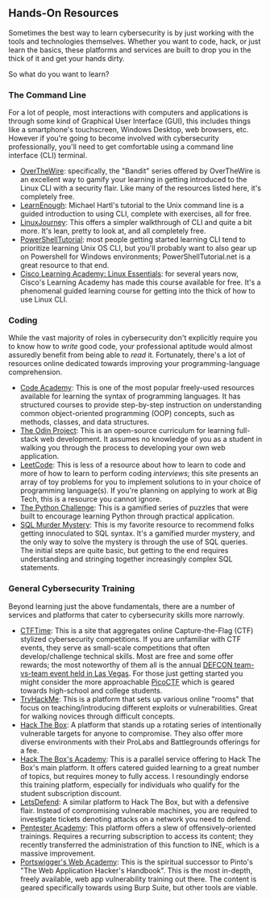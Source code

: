 ## Hands-On Resources

Sometimes the best way to learn cybersecurity is by just working with the tools and technologies themselves. Whether you want to code, hack, or just learn the basics, these platforms and services are built to drop you in the thick of it and get your hands dirty.

So what do you want to learn?

### The Command Line

For a lot of people, most interactions with computers and applications is through some kind of Graphical User Interface (GUI), this includes things like a smartphone's touchscreen, Windows Desktop, web browsers, etc. However if you're going to become involved with cybersecurity professionally, you'll need to get comfortable using a command line interface (CLI) terminal.

* [OverTheWire](https://overthewire.org/wargames/bandit/): specifically, the "Bandit" series offered by OverTheWire is an excellent way to gamify your learning in getting introduced to the Linux CLI with a security flair. Like many of the resources listed here, it's completely free.
* [LearnEnough](https://www.learnenough.com/command-line-tutorial): Michael Hartl's tutorial to the Unix command line is a guided introduction to using CLI, complete with exercises, all for free.
* [LinuxJourney](https://linuxjourney.com/): This offers a simpler walkthrough of CLI and quite a bit more. It's lean, pretty to look at, and all completely free.
* [PowerShellTutorial](https://powershelltutorial.net/): most people getting started learning CLI tend to prioritize learning Unix OS CLI, but you'll probably want to also gear up on Powershell for Windows environments; PowerShellTutorial.net is a great resource to that end.
* [Cisco Learning Academy: Linux Essentials](https://www.netdevgroup.com/online/courses/open-source/linux-essentials): for several years now, Cisco's Learning Academy has made this course available for free. It's a phenomenal guided learning course for getting into the thick of how to use Linux CLI.

### Coding

While the vast majority of roles in cybersecurity don't explicitly require you to know how to *write* good code, your professional aptitude would almost assuredly benefit from being able to *read* it. Fortunately, there's a lot of resources online dedicated towards improving your programming-language comprehension.

* [Code Academy](https://www.codecademy.com/): This is one of the most popular freely-used resources available for learning the syntax of programming languages. It has structured courses to provide step-by-step instruction on understanding common object-oriented programming (OOP) concepts, such as methods, classes, and data structures.
* [The Odin Project](https://www.theodinproject.com/): This is an open-source curriculum for learning full-stack web development. It assumes no knowledge of you as a student in walking you through the process to developing your own web application.
* [LeetCode](https://leetcode.com/): This is less of a resource about how to learn to code and more of how to learn to perform coding *interviews*; this site presents an array of toy problems for you to implement solutions to in your choice of programming language(s). If you're planning on applying to work at Big Tech, this is a resource you cannot ignore.
* [The Python Challenge](https://www.pythonchallenge.com/): This is a gamified series of puzzles that were built to encourage learning Python through practical application.
* [SQL Murder Mystery](https://mystery.knightlab.com/): This is my favorite resource to recommend folks getting innoculated to SQL syntax. It's a gamified murder mystery, and the only way to solve the mystery is through the use of SQL queries. The initial steps are quite basic, but getting to the end requires understanding and stringing together increasingly complex SQL statements.

### General Cybersecurity Training

Beyond learning just the above fundamentals, there are a number of services and platforms that cater to cybersecurity skills more narrowly.

* [CTFTime](https://ctftime.org/): This is a site that aggregates online Capture-the-Flag (CTF) stylized cybersecurity competitions. If you are unfamiliar with CTF events, they serve as small-scale competitions that often develop/challenge technical skills. Most are free and some offer rewards; the most noteworthy of them all is the annual [DEFCON team-vs-team event held in Las Vegas](https://defcon.org/html/links/dc-ctf.html). For those just getting started you might consider the more approachable [PicoCTF](https://picoctf.org/) which is geared towards high-school and college students.
* [TryHackMe](https://tryhackme.com/): This is a platform that sets up various online "rooms" that focus on teaching/introducing different exploits or vulnerabilities. Great for walking novices through difficult concepts.
* [Hack The Box](https://www.hackthebox.com/): A platform that stands up a rotating series of intentionally vulnerable targets for anyone to compromise. They also offer more diverse environments with their ProLabs and Battlegrounds offerings for a fee.
* [Hack The Box's Academy](https://academy.hackthebox.com/): This is a parallel service offering to Hack The Box's main platform. It offers catered guided learning to a great number of topics, but requires money to fully access. I resoundingly endorse this training platform, especially for individuals who qualify for the student subscription discount.
* [LetsDefend](https://letsdefend.io/): A similar platform to Hack The Box, but with a defensive flair. Instead of compromising vulnerable machines, you are required to investigate tickets denoting attacks on a network you need to defend.
* [Pentester Academy](https://www.pentesteracademy.com/topics): This platform offers a slew of offensively-oriented trainings. Requires a recurring subscription to access its content; they recently transferred the administration of this function to INE, which is a massive improvement.
* [Portswigger's Web Academy](https://portswigger.net/web-security): This is the spiritual successor to Pinto's "The Web Application Hacker's Handbook". This is the most in-depth, freely available, web app vulnerability training out there. The content is geared specifically towards using Burp Suite, but other tools are viable.